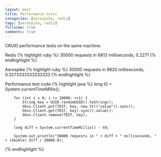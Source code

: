 ```yaml
---
layout: post
title: Performance tests
categories: [aerospike, redis]
tags: [aerospike, redis]
fullview: true
comments: true
---
```


CRUID performance tests on the same machine:

Redis
{% highlight ruby %}
30000 requests in 6813 milliseconds, 0.2271
{% endhighlight %}

Aerospike
{% highlight ruby %}
30000 requests in 9820 milliseconds, 0.3273333333333333
{% endhighlight %}

Performance test code
{% highlight java %}
		long t0 = System.currentTimeMillis();
		
		for (int i = 0; i != 10000; ++i) {
			String key = UUID.randomUUID().toString();
			Gkvs.Client.put(TEST, key, new Str("value")).sync();
			Gkvs.Client.get(TEST, key).sync().value();
			Gkvs.Client.remove(TEST, key);
		}
		
		long diff = System.currentTimeMillis() - t0;
		
		System.out.println("30000 requests in " + diff + " milliseconds, " + (double) diff / 30000.0);
{% endhighlight %}
